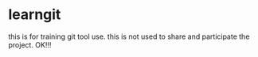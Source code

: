 # learngit
this is for training git tool use.
this is not used to share and participate the project.
OK!!!
